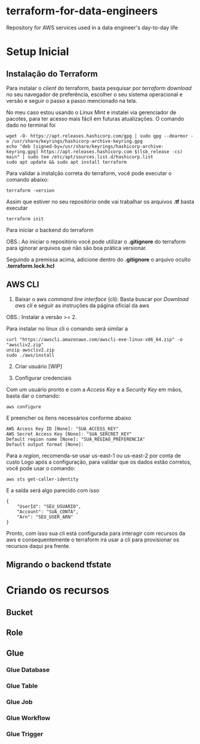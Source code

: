 # terraform-for-data-engineers
Repository for AWS services used in a data engineer's day-to-day life

# Setup Inicial

## Instalação do Terraform

Para instalar o _client_ do terraform, basta pesquisar por *terraform download* no seu navegador de preferência, escolher o seu sistema operacional e versão e seguir o passo a passo mencionado na tela.

No meu caso estou usando o Linux Mint e instalei via gerenciador de pacotes, para ter acesso mais fácil em futuras atualizações. O comando dado no terminal foi 

``` shell
wget -O- https://apt.releases.hashicorp.com/gpg | sudo gpg --dearmor -o /usr/share/keyrings/hashicorp-archive-keyring.gpg
echo "deb [signed-by=/usr/share/keyrings/hashicorp-archive-keyring.gpg] https://apt.releases.hashicorp.com $(lsb_release -cs) main" | sudo tee /etc/apt/sources.list.d/hashicorp.list
sudo apt update && sudo apt install terraform
```

Para validar a instalção correta do terraform, você pode executar o comando abaixo:

```
terraform -version
```

Assim que estiver no seu repositório onde vai trabalhar os arquivos **.tf** basta executar

```
terraform init
```

Para iniciar o backend do terraform

OBS.: Ao iniciar o repositório você pode utilizar o **.gitignore** do terraform para iginorar arquivos que não são boa prática versionar.

Seguindo a premissa acima, adicione dentro do **.gitignore** o arquivo oculto **.terraform.lock.hcl**

## AWS CLI

1. Baixar o aws _command line interface_ (cli): Basta buscar por _Download aws cli_ e seguir as instruções da página oficial da aws

OBS.: Instalar a versão >= 2.

Para instalar no linux cli o comando será similar a

```
curl "https://awscli.amazonaws.com/awscli-exe-linux-x86_64.zip" -o "awscliv2.zip"
unzip awscliv2.zip
sudo ./aws/install
```

2. Criar usuário [WIP]

3. Configurar credenciais

Com um usuário pronto e com a _Access Key_ e a _Security Key_ em mãos, basta dar o comando:

```
aws configure
```

E preencher os itens necessários conforme abaixo

```
AWS Access Key ID [None]: "SUA_ACCESS_KEY"
AWS Secret Access Key [None]: "SUA_SERCRET_KEY"
Default region name [None]: "SUA_REGIAO_PREFERENCIA" 
Default output format [None]: 
```
Para a _region_, recomenda-se usar us-east-1 ou us-east-2 por conta de custo
Logo após a configuração, para validar que os dados estão corretos, você pode usar o comando:

```
aws sts get-caller-identity
```


E a saída será algo parecido com isso

```
{
    "UserId": "SEU_USUARIO",
    "Account": "SUA_CONTA",
    "Arn": "SEU_USER_ARN"
}

```
Pronto, com isso sua cli está configurada para interagir com recursos da aws e consequentemente o terraform irá usar a cli para provisionar os recursos daqui pra frente.

## Migrando o backend tfstate

# Criando os recursos

## Bucket

## Role

## Glue

### Glue Database

### Glue Table

### Glue Job

### Glue Workflow

### Glue Trigger

